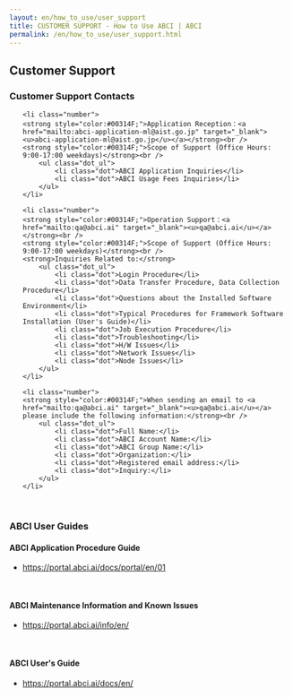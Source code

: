 ```yaml
---
layout: en/how_to_use/user_support
title: CUSTOMER SUPPORT - How to Use ABCI | ABCI
permalink: /en/how_to_use/user_support.html
---
```



<h2 class="h2">Customer Support</h2>
<h3 class="h3">Customer Support Contacts</h3>

<ul class="number_ul">

	<li class="number">
	<strong style="color:#00314F;">Application Reception：<a href="mailto:abci-application-ml@aist.go.jp" target="_blank"><u>abci-application-ml@aist.go.jp</u></a></strong><br />
	<strong style="color:#00314F;">Scope of Support (Office Hours: 9:00-17:00 weekdays)</strong><br />
		<ul class="dot_ul">
			<li class="dot">ABCI Application Inquiries</li>
			<li class="dot">ABCI Usage Fees Inquiries</li>
		</ul>
	</li>

	<li class="number">
	<strong style="color:#00314F;">Operation Support：<a href="mailto:qa@abci.ai" target="_blank"><u>qa@abci.ai</u></a></strong><br />
	<strong style="color:#00314F;">Scope of Support (Office Hours: 9:00-17:00 weekdays)</strong><br />
	<strong>Inquiries Related to:</strong>
		<ul class="dot_ul">
			<li class="dot">Login Procedure</li>
			<li class="dot">Data Transfer Procedure, Data Collection Procedure</li>
			<li class="dot">Questions about the Installed Software Environment</li>
			<li class="dot">Typical Procedures for Framework Software Installation (User's Guide)</li>
			<li class="dot">Job Execution Procedure</li>
			<li class="dot">Troubleshooting</li>
			<li class="dot">H/W Issues</li>
			<li class="dot">Network Issues</li>
			<li class="dot">Node Issues</li>
		</ul>
	</li>

	<li class="number">
	<strong style="color:#00314F;">When sending an email to <a href="mailto:qa@abci.ai" target="_blank"><u>qa@abci.ai</u></a> please include the following information:</strong><br />
		<ul class="dot_ul">
			<li class="dot">Full Name:</li>
			<li class="dot">ABCI Account Name:</li>
			<li class="dot">ABCI Group Name:</li>
			<li class="dot">Organization:</li>
			<li class="dot">Registered email address:</li>
			<li class="dot">Inquiry:</li>
		</ul>
	</li>


</ul>
<br />
<h3 class="h3">ABCI User Guides</h3>

<h4 class="h4">ABCI Application Procedure Guide</h4>

<ul class="dot_ul">
<li class="dot"> <a href="https://portal.abci.ai/docs/portal/en/01" target="_blank"><u>https://portal.abci.ai/docs/portal/en/01</u></a></li>
</ul>
<br />

<h4 class="h4">ABCI Maintenance Information and Known Issues</h4>

<ul class="dot_ul">
<li class="dot"><a href="https://portal.abci.ai/info/en/" target="_blank"><u>https://portal.abci.ai/info/en/</u></a></li>
</ul>

<br />
<h4 class="h4">ABCI User's Guide</h4>

<ul class="dot_ul">
<li class="dot"><a href="https://portal.abci.ai/docs/en/" target="_blank"><u>https://portal.abci.ai/docs/en/</u></a></li>
</ul>
